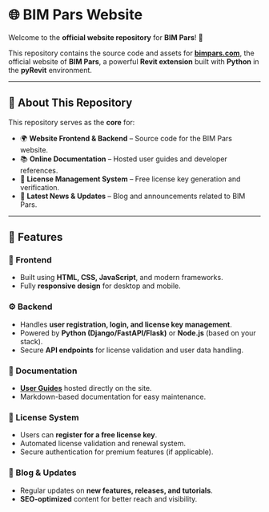 # 🌐 BIM Pars Website  

Welcome to the **official website repository** for **BIM Pars**! 🚀  

This repository contains the source code and assets for **[bimpars.com](https://bimpars.com)**, the official website of **BIM Pars**, a powerful **Revit extension** built with **Python** in the **pyRevit** environment.  

---

## 📌 About This Repository  

This repository serves as the **core** for:  
- 🌍 **Website Frontend & Backend** – Source code for the BIM Pars website.  
- 📚 **Online Documentation** – Hosted user guides and developer references.  
- 🔑 **License Management System** – Free license key generation and verification.  
- 📢 **Latest News & Updates** – Blog and announcements related to BIM Pars.  

---

## 🚀 Features  

### 🎨 Frontend  
- Built using **HTML, CSS, JavaScript**, and modern frameworks.  
- Fully **responsive design** for desktop and mobile.  


### ⚙️ Backend  
- Handles **user registration, login, and license key management**.  
- Powered by **Python (Django/FastAPI/Flask)** or **Node.js** (based on your stack).  
- Secure **API endpoints** for license validation and user data handling.  

### 📖 Documentation  
- **[User Guides](https://bimpars.com/Documentation)** hosted directly on the site.  
- Markdown-based documentation for easy maintenance.  
 

### 🔑 License System  
- Users can **register for a free license key**.  
- Automated license validation and renewal system.  
- Secure authentication for premium features (if applicable).  

### 📰 Blog & Updates  
- Regular updates on **new features, releases, and tutorials**.  
- **SEO-optimized** content for better reach and visibility.  


